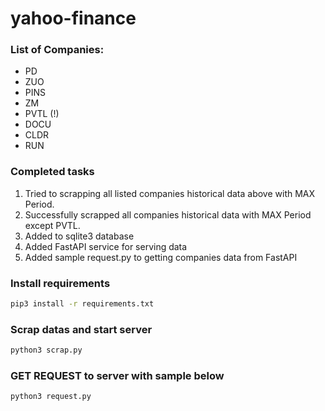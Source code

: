 # yahoo-finance

### List of Companies:
* PD
* ZUO
* PINS
* ZM
* PVTL (!)
* DOCU
* CLDR
* RUN

### Completed tasks
1. Tried to scrapping all listed companies historical data above with MAX Period. 
2. Successfully scrapped all companies historical data with MAX Period except PVTL.
3. Added to sqlite3 database
4. Added FastAPI service for serving data
5. Added sample request.py to getting companies data from FastAPI 

### Install requirements
```bash
pip3 install -r requirements.txt
```

### Scrap datas and start server
```bash
python3 scrap.py
```
### GET REQUEST to server with sample below
```bash
python3 request.py
```
